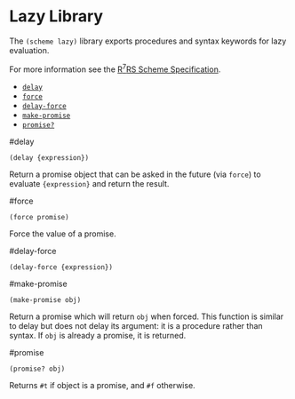# Lazy Library

The `(scheme lazy)` library exports procedures and syntax keywords for lazy evaluation.

For more information see the [R<sup>7</sup>RS Scheme Specification](../../r7rs.pdf).

- [`delay`](#delay) 
- [`force`](#force) 
- [`delay-force`](#delay-force) 
- [`make-promise`](#make-promise) 
- [`promise?`](#promise)

#delay

    (delay {expression})

Return a promise object that can be asked in the future (via `force`) to evaluate `{expression}` and return the result.

#force 

    (force promise)

Force the value of a promise.

#delay-force 

    (delay-force {expression})

#make-promise

    (make-promise obj)

Return a promise which will return `obj` when forced. This function is similar to delay but does not delay its argument: it is a procedure rather than syntax. If `obj` is already a promise, it is returned.

#promise

    (promise? obj)

Returns `#t` if object is a promise, and `#f` otherwise.

